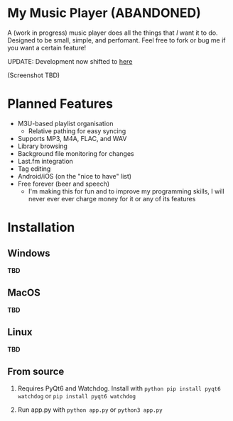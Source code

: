 # My Music Player (ABANDONED)
A (work in progress) music player does all the things that *I* want it to do. Designed to be small, simple, and perfomant. Feel free to fork or bug me if you want a certain feature!

UPDATE: Development now shifted to [here](https://github.com/isRedacted/my-music-player-deluxe-turbo)

(Screenshot TBD)

# Planned Features
- M3U-based playlist organisation
  - Relative pathing for easy syncing
- Supports MP3, M4A, FLAC, and WAV
- Library browsing
- Background file monitoring for changes
- Last.fm integration
- Tag editing
- Android/iOS (on the "nice to have" list)
- Free forever (beer and speech)
	- I'm making this for fun and to improve my programming skills, I will never ever ever charge money for it or any of its features

# Installation
## Windows
**TBD**
## MacOS
**TBD**
## Linux
**TBD**
## From source
1. Requires PyQt6 and Watchdog. Install with `python pip install pyqt6 watchdog` or `pip install pyqt6 watchdog`

2. Run app.py with `python app.py` or `python3 app.py`
